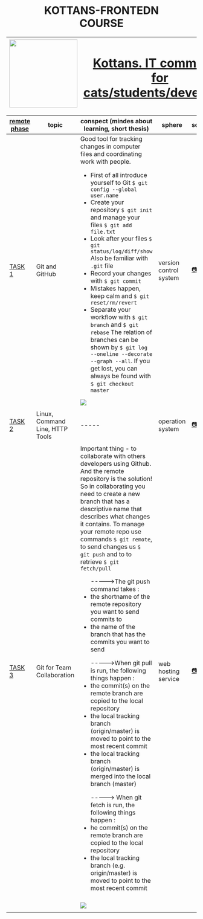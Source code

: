 <h1 align="center">KOTTANS-FRONTEDN<br>COURSE</h1>

|<img src="https://www.flaticon.com/svg/static/icons/svg/2560/2560505.svg" width = 180px>|<h1>[Kottans. IT community for cats/students/developers](https://kottans.org/)</h1>|
|----- |----- |

|[remote phase](https://github.com/kottans/frontend/tree/master/tasks)| topic | conspect (mindes about learning, short thesis) | sphere | screenshots |
| ----- | ----- |----- |----- |----- |
| [TASK 1](https://github.com/kottans/frontend/blob/master/tasks/git-intro.md) | Git and GitHub | Good tool for tracking changes in computer files and coordinating work with people. <ul><li>First of all introduce yourself to Git ```$ git config --global user.name```</li> <li> Create your repository ```$ git init``` and manage your files ```$ git add file.txt```</li> <li> Look after your files ```$ git status/log/diff/show``` Also be familiar with ```.git``` file</li> <li> Record your changes with  ```$ git commit```</li> <li> Mistakes happen, keep calm and ```$ git reset/rm/revert```</li> <li>Separate your workflow with ```$ git branch``` and ```$ git rebase``` The relation of branches can be shown by ```$ git log --oneline --decorate --graph --all```. If you get lost, you can always be found with ```$ git checkout master```</li></ul> ![](https://media.giphy.com/media/DJui9CAXFEgZa/giphy.gif)| version control system |[:camera:](#)|
| |
| [TASK 2](https://github.com/kottans/frontend/blob/master/tasks/linux-cli-http.md) | Linux, Command Line, HTTP Tools |----- | operation system |[:camera:](#) |
| |
| [TASK 3](https://github.com/kottans/frontend/blob/master/tasks/git-collaboration.md) | Git for Team Collaboration | Important thing - to collaborate with others developers using Github. And the remote repository is the solution! So in collaborating you need to create a new branch that has a descriptive name that describes what changes it contains. To manage your remote repo use commands ```$ git remote```, to send changes us ```$ git push``` and to to retrieve ```$ git fetch/pull ``` <ul>----->The git push command takes :<li>the shortname of the remote repository you want to send commits to </li> <li>the name of the branch that has the commits you want to send</li></ul><ul>----->When git pull is run, the following things happen : <li>the commit(s) on the remote branch are copied to the local repository</li> <li>the local tracking branch (origin/master) is moved to point to the most recent commit</li> <li>the local tracking branch (origin/master) is merged into the local branch (master)</li></ul> <ul>-----> When git fetch is run, the following things happen : <li>he commit(s) on the remote branch are copied to the local repository</li><li>the local tracking branch (e.g. origin/master) is moved to point to the most recent commit</li></ul>| web hosting service |[:camera:](#) |
| |
| || ![](https://media.giphy.com/media/l41lTQNDIqDVn1KCc/giphy.gif) | | |
| |